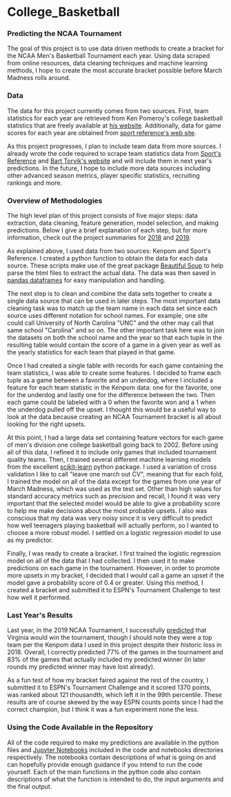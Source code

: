 # College_Basketball

### Predicting the NCAA Tournament

The goal of this project is to use data driven methods to create a bracket for the NCAA Men's 
Basketball Tournament each year. Using data scraped from online resources, data cleaning techniques 
and machine learning methods, I hope to create the most accurate bracket possible before March 
Madness rolls around.

### Data

The data for this project currently comes from two sources. First, team statistics for each year are 
retrieved from Ken Pomeroy's college basketball statistics that are freely available at 
[his website](https://kenpom.com). Additionally, data for game scores for each year are obtained 
from [sport reference's web site](https://www.sports-reference.com/cbb/boxscores/).

As this project progresses, I plan to include team data from more sources. I already wrote the 
code required to scrape team statistics data from 
[Sport's Reference](https://www.sports-reference.com/cbb/seasons/2019-school-stats.html) and [Bart 
Torvik's website](http://www.barttorvik.com/) and will include them in next year's predictions. 
In the future, I hope to include more data sources including other advanced season metrics, player 
specific statistics, recruiting rankings and more.

### Overview of Methodologies

The high level plan of this project consists of five major steps: data extraction, data cleaning, 
feature generation, model selection, and making predictions. Below I give a brief explanation of
each step, but for more information, check out the project summaries for 
[2018](https://github.com/pjmartinkus/College_Basketball/tree/master/Version%20History/2018/Results) and
[2019](https://github.com/pjmartinkus/College_Basketball/tree/master/Version%20History/2019/Results).

As explained above, I used data from two sources: Kenpom and Sport's Reference. I created a python
function to obtain the data for each data source. These scripts make use of the great package 
[Beautiful Soup](https://www.crummy.com/software/BeautifulSoup/bs4/doc/) to help parse the html files
to extract the actual data. The data was then saved in [pandas dataframes](https://pandas.pydata.org)
for easy manipulation and handling.

The next step is to clean and combine the data sets together to create a single data source that can
be used in later steps. The most important data cleaning task was to match up the team name in each 
data set since each source uses different notation for school names. For example, one site could call 
University of North Carolina "UNC" and the other may call that same school "Carolina" and so on. The
other important task here was to join the datasets on both the school name and the year so that
each tuple in the resulting table would contain the score of a game in a given year as well as the yearly
statistics for each team that played in that game.

Once I had created a single table with records for each game containing the team statistics, I was able to create
some features. I decided to frame each tuple as a game between a favorite and an underdog, where I
included a feature for each team statistic in the Kenpom data: one for the favorite, one for the underdog
and lastly one for the difference between the two. Then each game could be labeled with a 0 when the favorite
won and a 1 when the underdog pulled off the upset. I thought this would be a useful way to look at the 
data because creating an NCAA Tournament bracket is all about looking for the right upsets.

At this point, I had a large data set containing feature vectors for each game of men's division one
college basketball going back to 2002. Before using all of this data, I refined it to include
only games that included tournament quality teams. Then, I trained several different machine learning 
models from the excellent [scikit-learn](https://scikit-learn.org/stable/) python package. I used a variation
of cross validation I like to call "leave one march out CV", meaning that for each fold, I trained the
model on all of the data except for the games from one year of March Madness, which was used as the
test set. Other than high values for standard accuracy metrics such as precision and recall, I found it 
was very important that the selected model would be able to give a probability score to help me make 
decisions about the most probable upsets. I also was conscious that my data was very noisy since it is
very difficult to predict how well teenagers playing basketball will actually perform, so I wanted to 
choose a more robust model. I settled on a logistic regression model to use as my predictor.

Finally, I was ready to create a bracket. I first trained the logistic regression model on all of the data
that I had collected. I then used it to make predictions on each game in the tournament. However, in order
to promote more upsets in my bracket, I decided that I would call a game an upset if the model gave a 
probability score of 0.4 or greater. Using this method, I created a bracket and submitted it to ESPN's 
Tournament Challenge to test how well it performed.

### Last Year's Results
Last year, in the 2019 NCAA Tournament, I successfully 
[predicted](https://github.com/pjmartinkus/College_Basketball/blob/docs_summary/Version%20History/2019/Results/Tournament%20Challenge%20-%20ESPN%20-%202019.pdf) 
that Virginia would win the tournament, though I should note they were a top team per the Kenpom data
I used in this project despite their historic loss in 2018. Overall, I correctly predicted 77% of the
games in the tournament and 83% of the games that actually included my predicted winner (in later rounds 
my predicted winner may have lost already). 

As a fun test of how my bracket faired against the rest of the country, I submitted it to ESPN's
Tournament Challenge and it scored 1370 points, was ranked about 121 thousandth, which left it in 
the 99th percentile. These results are of course skewed by the way ESPN counts points since I had
the correct champion, but I think it was a fun experiment none the less.

### Using the Code Available in the Repository
All of the code required to make my predictions are available in the python files and 
[Jupyter Notebooks](https://jupyter.org) included in the code and notebooks directories respectively. The
notebooks contain descriptions of what is going on and can hopefully provide enough guidance if you
intend to run the code yourself. Each of the main functions in the python code also contain descriptions
of what the function is intended to do, the input arguments and the final output. 
